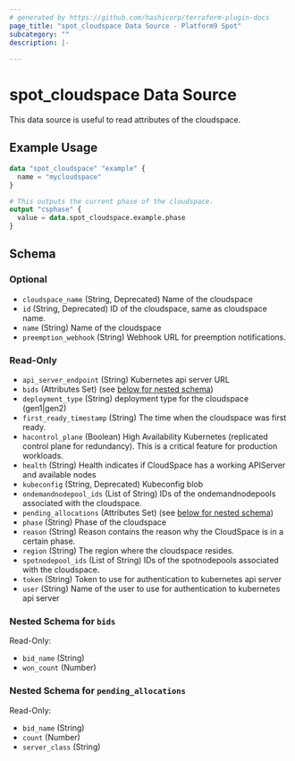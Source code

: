 ```yaml
---
# generated by https://github.com/hashicorp/terraform-plugin-docs
page_title: "spot_cloudspace Data Source - Platform9 Spot"
subcategory: ""
description: |-
  
---
```


# spot_cloudspace Data Source

This data source is useful to read attributes of the cloudspace.

## Example Usage

```terraform
data "spot_cloudspace" "example" {
  name = "mycloudspace"
}

# This outputs the current phase of the cloudspace.
output "csphase" {
  value = data.spot_cloudspace.example.phase
}
```

<!-- schema generated by tfplugindocs -->
## Schema

### Optional

- `cloudspace_name` (String, Deprecated) Name of the cloudspace
- `id` (String, Deprecated) ID of the cloudspace, same as cloudspace name.
- `name` (String) Name of the cloudspace
- `preemption_webhook` (String) Webhook URL for preemption notifications.

### Read-Only

- `api_server_endpoint` (String) Kubernetes api server URL
- `bids` (Attributes Set) (see [below for nested schema](#nestedatt--bids))
- `deployment_type` (String) deployment type for the cloudspace (gen1|gen2)
- `first_ready_timestamp` (String) The time when the cloudspace was first ready.
- `hacontrol_plane` (Boolean) High Availability Kubernetes (replicated control plane for redundancy). This is a critical feature for production workloads.
- `health` (String) Health indicates if CloudSpace has a working APIServer and available nodes
- `kubeconfig` (String, Deprecated) Kubeconfig blob
- `ondemandnodepool_ids` (List of String) IDs of the ondemandnodepools associated with the cloudspace.
- `pending_allocations` (Attributes Set) (see [below for nested schema](#nestedatt--pending_allocations))
- `phase` (String) Phase of the cloudspace
- `reason` (String) Reason contains the reason why the CloudSpace is in a certain phase.
- `region` (String) The region where the cloudspace resides.
- `spotnodepool_ids` (List of String) IDs of the spotnodepools associated with the cloudspace.
- `token` (String) Token to use for authentication to kubernetes api server
- `user` (String) Name of the user to use for authentication to kubernetes api server

<a id="nestedatt--bids"></a>
### Nested Schema for `bids`

Read-Only:

- `bid_name` (String)
- `won_count` (Number)


<a id="nestedatt--pending_allocations"></a>
### Nested Schema for `pending_allocations`

Read-Only:

- `bid_name` (String)
- `count` (Number)
- `server_class` (String)
